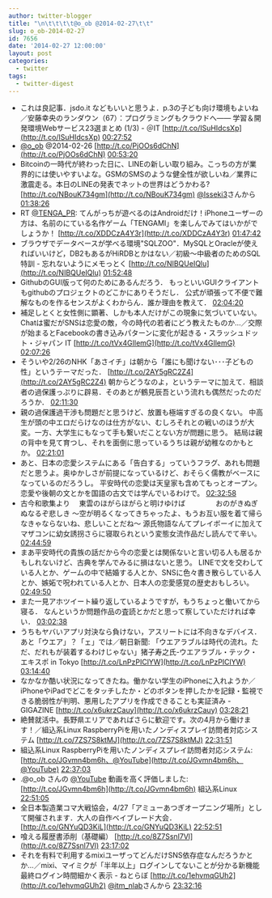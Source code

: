 ```yaml
---
author: twitter-blogger
title: "\n\t\t\t\t@o_ob @2014-02-27\t\t"
slug: o_ob-2014-02-27
id: 7656
date: '2014-02-27 12:00:00'
layout: post
categories:
  - twitter
tags:
  - twitter-digest
---
```


*   これは良記事．jsdo.it などもいいと思うよ．p.3の子ども向け環境もよいね／安藤幸央のランダウン（67）：プログラミングもクラウドへ―― 学習＆開発環境Webサービス23選まとめ (1/3) - ＠IT [http://t.co/ISuHIdcsXp](http://t.co/ISuHIdcsXp) [00:27:52](https://twitter.com/o_ob/statuses/438696926825811968)
*   [@o_ob](https://twitter.com/o_ob) @2014-02-26 [http://t.co/PjOOs6dChN](http://t.co/PjOOs6dChN) [00:53:20](https://twitter.com/o_ob/statuses/438703333792964608)
*   Bitcoinの一時代が終わった日に、LINEの新しい取り組み。こっちの方が業界的には使いやすいよな。GSMのSMSのような健全性が欲しいね／業界に激震走る。本日のLINEの発表でネットの世界はどうかわる? [http://t.co/NBouK734gm](http://t.co/NBouK734gm) [@Isseki3](https://twitter.com/Isseki3)さんから [01:38:26](https://twitter.com/o_ob/statuses/438714686603661314)
*   RT [@TENGA_PR](https://twitter.com/TENGA_PR): てんがっちが遊べるのはAndroidだけ！iPhoneユーザーの方は、名前のにている名作ゲーム「TENGAMI」を楽しんでみてはいかがでしょうか！ [http://t.co/XDDCzA4Y3r](http://t.co/XDDCzA4Y3r) [01:47:42](https://twitter.com/o_ob/statuses/438717016858324992)
*   ブラウザでデータベースが学べる環境"SQLZOO"．MySQLとOracleが使えればいいけど，DB2もあるがHiRDBとかはない／初級〜中級者のためのSQL特訓 - 忘れないようにメモっとく [http://t.co/NIBQUeIQlu](http://t.co/NIBQUeIQlu) [01:52:48](https://twitter.com/o_ob/statuses/438718299119947776)
*   GithubのGUI版って何のためにあるんだろう． もっといいGUIクライアントもgithubのプロジェクトのどこかにありそうだし． 公式が頑張って不便で難解なものを作るセンスがよくわからん．誰か理由を教えて． [02:04:20](https://twitter.com/o_ob/statuses/438721203025367040)
*   補足しとくと女性側に顕著、しかも本人だけがこの現象に気づいていない。Chatは蜜だがSNSは恋愛の敵，今の時代の若者にどう教えたものか…／交際が始まるとFacebookの書き込みパターンに変化が起きる・スラッシュドット・ジャパン IT [http://t.co/tVx4GIlemG](http://t.co/tVx4GIlemG) [02:07:26](https://twitter.com/o_ob/statuses/438721981530128384)
*   そういや2/26のNHK「あさイチ」は朝から「誰にも聞けない･･･子どもの性」というテーマだった． [http://t.co/2AY5gRC2Z4](http://t.co/2AY5gRC2Z4) 朝からどうなのよ，というテーマに加えて．相談者の過保護っぷりに辟易．そのあとが鶴見辰吾という流れも偶然だったのだろうか． [02:11:30](https://twitter.com/o_ob/statuses/438723004902563840)
*   親の過保護過干渉も問題だと思うけど、放置も極端すぎるの良くない。 中高生が頭の中エロだらけなのは仕方がない、むしろそれとの戦いのほうが大変。一方、大学生にもなって手も繋いだことない方が問題に思う。 結局は親の背中を見て育つし、それを面倒に思っているうちは親が幼稚なのかもとか。 [02:21:01](https://twitter.com/o_ob/statuses/438725400034672640)
*   あと、日本の恋愛システムにある「告白する」っていうフラグ、あれも問題だと思うよ。奥ゆかしさが前提になっているけど、おそらく儒教がベースになっているのだろうし。 平安時代の恋愛は天皇家も含めてもっとオープン。恋愛や後朝の文とかを国語の古文では学んでいるわけで。 [02:32:58](https://twitter.com/o_ob/statuses/438728407463895040)
*   古今和歌集より 　東雲のほがらほがらと明けゆけば 　　　　おのがきぬぎぬなるぞ悲しき 〜空が明るくなってきちゃったよ、もうお互い服を着て帰らなきゃならないね、悲しいことだね〜 源氏物語なんてプレイボーイに加えてマザコンに幼女誘拐さらに寝取られという変態女流作品だし読んでて辛い。 [02:44:59](https://twitter.com/o_ob/statuses/438731434618912769)
*   まあ平安時代の貴族の話だから今の恋愛とは関係ないと言い切る人も居るかもしれないけど、古典を学んでみるに損はないと思う。 LINEで文を交わしている人とか、ゲームの中で結婚する人とか、SNSに色々書き散らしている人とか、嫉妬で呪われている人とか、日本人の恋愛感覚の歴史おもしろい。 [02:49:50](https://twitter.com/o_ob/statuses/438732653521428480)
*   また一見アホツイート繰り返しているようですが，もうちょっと働いてから寝る． なんというか問題作品の査読とかだと思って察していただければ幸い． [03:02:38](https://twitter.com/o_ob/statuses/438735874805596160)
*   うちもヤバいアプリ対決なら負けない，アスリートには不向きなデバイス．あと「ウエア」？「ェ」では／朝日新聞: 「ウエアラブルは時代の流れ。ただ、だれもが装着するわけじゃない」猪子寿之氏-ウエアラブル・テック・エキスポ in Tokyo [http://t.co/LnPzPIClYW](http://t.co/LnPzPIClYW) [03:14:40](https://twitter.com/o_ob/statuses/438738901432156160)
*   なかなか酷い状況になってきたね。働かない学生のiPhoneに入れようか／iPhoneやiPadでどこをタッチしたか・どのボタンを押したかを記録・監視できる脆弱性が判明、悪用したアプリを作成できることも実証済み - GIGAZINE [http://t.co/x6ukrzCauy](http://t.co/x6ukrzCauy) [03:28:21](https://twitter.com/o_ob/statuses/438742347904348161)
*   絶賛就活中。長野県エリアであればさらに歓迎です。次の4月から働けます！／組込系Linux RaspberryPiを用いたノンディスプレイ訪問者対応システム [http://t.co/7ZS7S8ktMJ](http://t.co/7ZS7S8ktMJ) [22:31:51](https://twitter.com/o_ob/statuses/439030118342602752)
*   組込系Linux RaspberryPiを用いたノンディスプレイ訪問者対応システム: [http://t.co/JGvmn4bm6h、@YouTube](http://t.co/JGvmn4bm6h、@YouTube) [22:37:03](https://twitter.com/o_ob/statuses/439031428135657473)
*   .@o_ob さんの [@YouTube](https://twitter.com/YouTube) 動画を高く評価しました: [http://t.co/JGvmn4bm6h](http://t.co/JGvmn4bm6h) 組込系Linux [22:51:05](https://twitter.com/o_ob/statuses/439034956300288000)
*   全日本製造業コマ大戦協会，4/27「アミューあつぎオープニング場所」として開催されます．大人の自作ベイブレード大会． [http://t.co/GNYuQD3KiL](http://t.co/GNYuQD3KiL) [22:52:51](https://twitter.com/o_ob/statuses/439035400451928064)
*   喰える履歴書添削（基礎編） [http://t.co/8Z7Ssnl7Vl](http://t.co/8Z7Ssnl7Vl) [23:17:02](https://twitter.com/o_ob/statuses/439041488626798592)
*   それを有料で利用するmixiユーザってどんだけSNS依存症なんだろうかとか…／mixi、マイミクが「半年以上」ログインしてないことが分かる新機能　最終ログイン時間細かく表示 - ねとらぼ [http://t.co/1ehvmqGUh2](http://t.co/1ehvmqGUh2) [@itm_nlab](https://twitter.com/itm_nlab)さんから [23:32:16](https://twitter.com/o_ob/statuses/439045321218220032)